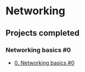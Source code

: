 # Networking

## Projects completed

### Networking basics #0

- [0. Networking basics #0](/basics_0/)